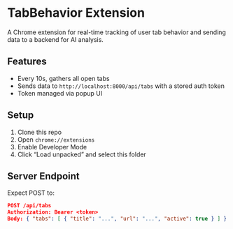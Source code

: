 # TabBehavior Extension

A Chrome extension for real-time tracking of user tab behavior and sending data to a backend for AI analysis.

## Features

- Every 10s, gathers all open tabs
- Sends data to `http://localhost:8000/api/tabs` with a stored auth token
- Token managed via popup UI

## Setup

1. Clone this repo
2. Open `chrome://extensions`
3. Enable Developer Mode
4. Click “Load unpacked” and select this folder

## Server Endpoint

Expect POST to:

```json
POST /api/tabs
Authorization: Bearer <token>
Body: { "tabs": [ { "title": "...", "url": "...", "active": true } ] }
```
